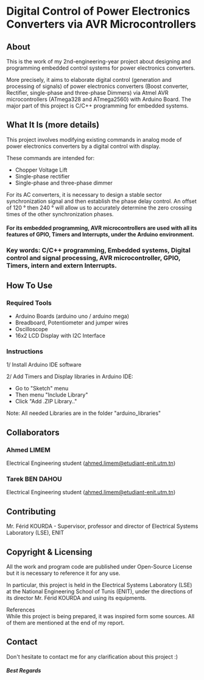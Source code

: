 # Digital Control of Power Electronics Converters via AVR Microcontrollers

## About
This is the work of my 2nd-engineering-year project about designing and programming embedded control systems for power electronics converters. 

More precisely, it aims to elaborate digital control (generation and processing of signals) of power electronics converters (Boost converter, Rectifier, single-phase and three-phase Dimmers) via Atmel AVR microcontrollers (ATmega328 and ATmega2560) with Arduino Board. 
The major part of this project is C/C++ programming for embedded systems.

## What It Is (more details)

This project involves modifying existing commands in analog mode of power electronics converters by a digital control with display. 

These commands are intended for:
- Chopper Voltage Lift
- Single-phase rectifier
- Single-phase and three-phase dimmer

For its AC converters, it is necessary to design a stable sector synchronization signal and then establish the phase delay control.
An offset of 120 ° then 240 ° will allow us to accurately determine the zero crossing times of the other synchronization phases.

#### For its embedded programming, AVR microcontrollers are used with all its features of GPIO, Timers and Interrupts, under the Arduino environment.

### Key words: C/C++ programming, Embedded systems, Digital control and signal processing, AVR microcontroller, GPIO, Timers, intern and extern Interrupts.

## How To Use

### Required Tools
- Arduino Boards (arduino uno / arduino mega)
- Breadboard, Potentiometer and jumper wires
- Oscilloscope
- 16x2 LCD Display with I2C Interface

### Instructions

1/ Install Arduino IDE software

2/ Add Timers and Display libraries in Arduino IDE:
- Go to "Sketch" menu
- Then menu "Include Library"
- Click "Add .ZIP Library.."

Note: All needed Libraries are in the folder "arduino_libraries"

## Collaborators

### Ahmed LIMEM 
Electrical Engineering student (ahmed.limem@etudiant-enit.utm.tn)
### Tarek BEN DAHOU
Electrical Engineering student (ahmed.limem@etudiant-enit.utm.tn)

## Contributing
Mr. Férid KOURDA - Supervisor, professor and director of Electrical Systems Laboratory (LSE), ENIT

## Copyright & Licensing
All the work and program code are published under Open-Source License but it is necessary to reference it for any use.

In particular, this project is held in the Electrical Systems Laboratory (LSE) at the National Engineering School of Tunis (ENIT), under the directions of its director Mr. Férid KOURDA and using its equipments.

References \
While this project is being prepared, it was inspired form some sources. All of them are mentioned at the end of my report.

## Contact
Don't hesitate to contact me for any clarification about this project :)

##### Best Regards
